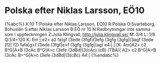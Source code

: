 # Polska efter Niklas Larsson, EÖ10

{%abc%}
X:10
T:Polska efter Niklas Larsson, EÖ10
R:Polska
O:Svarteborg, Bohuslän
S:efter Niklas Larsson
B:EÖ nr 10
N:Radbrytningar inte samma som i uppteckningen
Z:Julia Klingvall, http://julia.klingvall.se/
M: 3/4
L: 1/8 
Q:1/4=120
K: Em
|:e2> a2 fa|gf (3ede (3fgf|(3efg (3gfg (3gfg|(3agf (3ede (f2|
f2) fafa|g>f (3ede (3fgf|e>f (3gfg (3gfg|(ag) e4:|
|:[K: Am]A2> c2 B^G|A>B (3cAc B^G|A>c (3efe (3dBd|(3(cAc) (cB) (TBA)|
A2> c2 B^G|A>B (3cAc B>^G|A>c (3efe (3dBd|(3(cBc) A4:|
{%endabc%}
